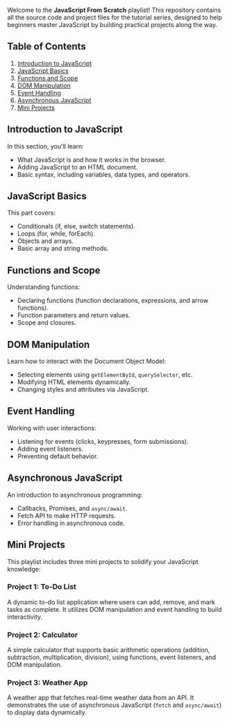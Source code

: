 Welcome to the **JavaScript From Scratch** playlist! This repository contains all the source code and project files for the tutorial series, designed to help beginners master JavaScript by building practical projects along the way.

## Table of Contents
1. [Introduction to JavaScript](#introduction-to-javascript)
2. [JavaScript Basics](#javascript-basics)
3. [Functions and Scope](#functions-and-scope)
4. [DOM Manipulation](#dom-manipulation)
5. [Event Handling](#event-handling)
6. [Asynchronous JavaScript](#asynchronous-javascript)
7. [Mini Projects](#mini-projects)

## Introduction to JavaScript
In this section, you'll learn:
- What JavaScript is and how it works in the browser.
- Adding JavaScript to an HTML document.
- Basic syntax, including variables, data types, and operators.

## JavaScript Basics
This part covers:
- Conditionals (if, else, switch statements).
- Loops (for, while, forEach).
- Objects and arrays.
- Basic array and string methods.

## Functions and Scope
Understanding functions:
- Declaring functions (function declarations, expressions, and arrow functions).
- Function parameters and return values.
- Scope and closures.

## DOM Manipulation
Learn how to interact with the Document Object Model:
- Selecting elements using `getElementById`, `querySelector`, etc.
- Modifying HTML elements dynamically.
- Changing styles and attributes via JavaScript.

## Event Handling
Working with user interactions:
- Listening for events (clicks, keypresses, form submissions).
- Adding event listeners.
- Preventing default behavior.

## Asynchronous JavaScript
An introduction to asynchronous programming:
- Callbacks, Promises, and `async/await`.
- Fetch API to make HTTP requests.
- Error handling in asynchronous code.

## Mini Projects
This playlist includes three mini projects to solidify your JavaScript knowledge:

### Project 1: To-Do List
A dynamic to-do list application where users can add, remove, and mark tasks as complete. It utilizes DOM manipulation and event handling to build interactivity.

### Project 2: Calculator
A simple calculator that supports basic arithmetic operations (addition, subtraction, multiplication, division), using functions, event listeners, and DOM manipulation.

### Project 3: Weather App
A weather app that fetches real-time weather data from an API. It demonstrates the use of asynchronous JavaScript (`fetch` and `async/await`) to display data dynamically.

